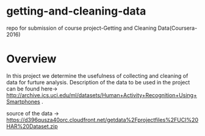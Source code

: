# getting-and-cleaning-data
repo for submission of course project-Getting and Cleaning Data(Coursera-2016)

# Overview
In this project we determine the usefulness of collecting and cleaning of data for furture analysis.
Description of the data to be used in the project can be found here->  http://archive.ics.uci.edu/ml/datasets/Human+Activity+Recognition+Using+Smartphones .

source of the data -> https://d396qusza40orc.cloudfront.net/getdata%2Fprojectfiles%2FUCI%20HAR%20Dataset.zip
